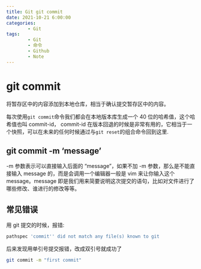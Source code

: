```yaml
---
title: Git git commit
date: 2021-10-21 6:00:00
categories:
        - Git
tags:
        - Git
        - 命令
        - Github
        - Note
---
```


# git commit

将暂存区中的内容添加到本地仓库，相当于确认提交暂存区中的内容。

每次使用`git commit`命令我们都会在本地版本库生成一个 40 位的哈希值，这个哈希值也叫 commit-id，
commit-id 在版本回退的时候是非常有用的，它相当于一个快照，可以在未来的任何时候通过与`git reset`的组合命令回到这里.

## git commit -m ‘message’

-m 参数表示可以直接输入后面的 “message”，如果不加 -m 参数，那么是不能直接输入 message 的，而是会调用一个编辑器一般是 vim 来让你输入这个 message。message 即是我们用来简要说明这次提交的语句，比如对文件进行了哪些修改、谁进行的修改等等。

## 常见错误

用 git 提交的时候，报错:

```bash
pathspec 'commit'' did not match any file(s) known to git
```

后来发现用单引号提交报错，改成双引号就成功了

```bash
git commit -m "first commit"
```

